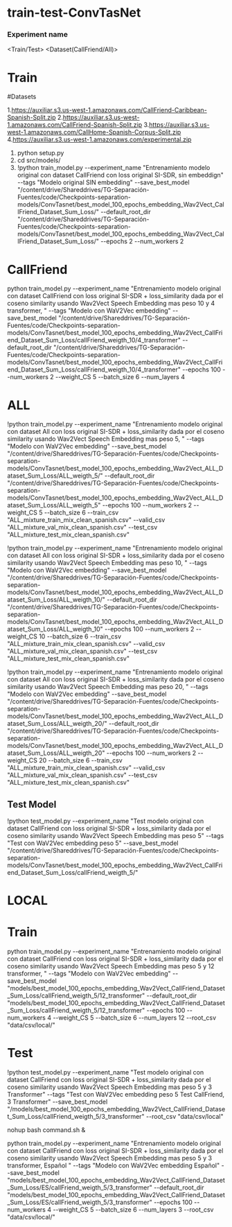 # train-test-ConvTasNet

### Experiment name
<Train/Test> <Dataset(CallFriend/All)> <tipo de loss> <tipo de embedding>


# Train


#Datasets

1.https://auxiliar.s3.us-west-1.amazonaws.com/CallFriend-Caribbean-Spanish-Split.zip
2.https://auxiliar.s3.us-west-1.amazonaws.com/CallFriend-Spanish-Split.zip
3.https://auxiliar.s3.us-west-1.amazonaws.com/CallHome-Spanish-Corpus-Split.zip
4.https://auxiliar.s3.us-west-1.amazonaws.com/experimental.zip

1. python setup.py
2. cd src/models/
3. !python train_model.py --experiment_name "Entrenamiento modelo original con dataset CallFriend con loss original SI-SDR, sin embeddign" --tags "Modelo original SIN embedding" --save_best_model "/content/drive/Shareddrives/TG-Separación-Fuentes/code/Checkpoints-separation-models/ConvTasnet/best_model_100_epochs_embedding_Wav2Vect_CallFriend_Dataset_Sum_Loss/" --default_root_dir "/content/drive/Shareddrives/TG-Separación-Fuentes/code/Checkpoints-separation-models/ConvTasnet/best_model_100_epochs_embedding_Wav2Vect_CallFriend_Dataset_Sum_Loss/" --epochs 2 --num_workers 2

# CallFriend

python train_model.py --experiment_name "Entrenamiento modelo original \
con dataset CallFriend con loss original SI-SDR + loss_similarity dada por el coseno similarity usando Wav2Vect Speech Embedding mas peso 10 y 4 transformer,  " --tags "Modelo con WaV2Vec embedding" --save_best_model "/content/drive/Shareddrives/TG-Separación-Fuentes/code/Checkpoints-separation-models/ConvTasnet/best_model_100_epochs_embedding_Wav2Vect_CallFriend_Dataset_Sum_Loss/callFriend_weigth_10/4_transformer" --default_root_dir "/content/drive/Shareddrives/TG-Separación-Fuentes/code/Checkpoints-separation-models/ConvTasnet/best_model_100_epochs_embedding_Wav2Vect_CallFriend_Dataset_Sum_Loss/callFriend_weigth_10/4_transformer" --epochs 100 --num_workers 2 --weight_CS 5 --batch_size 6 --num_layers 4



# ALL

!python train_model.py --experiment_name "Entrenamiento modelo original \
con dataset All con loss original SI-SDR + loss_similarity dada por el coseno similarity usando Wav2Vect Speech Embedding mas peso 5,  " --tags "Modelo con WaV2Vec embedding" --save_best_model "/content/drive/Shareddrives/TG-Separación-Fuentes/code/Checkpoints-separation-models/ConvTasnet/best_model_100_epochs_embedding_Wav2Vect_ALL_Dataset_Sum_Loss/ALL_weigth_5/" --default_root_dir "/content/drive/Shareddrives/TG-Separación-Fuentes/code/Checkpoints-separation-models/ConvTasnet/best_model_100_epochs_embedding_Wav2Vect_ALL_Dataset_Sum_Loss/ALL_weigth_5" --epochs 100 --num_workers 2 --weight_CS 5 --batch_size 6 --train_csv "ALL_mixture_train_mix_clean_spanish.csv" --valid_csv "ALL_mixture_val_mix_clean_spanish.csv" --test_csv "ALL_mixture_test_mix_clean_spanish.csv"



!python train_model.py --experiment_name "Entrenamiento modelo original \
con dataset All con loss original SI-SDR + loss_similarity dada por el coseno similarity usando Wav2Vect Speech Embedding mas peso 10,  " --tags "Modelo con WaV2Vec embedding" --save_best_model "/content/drive/Shareddrives/TG-Separación-Fuentes/code/Checkpoints-separation-models/ConvTasnet/best_model_100_epochs_embedding_Wav2Vect_ALL_Dataset_Sum_Loss/ALL_weigth_10/" --default_root_dir "/content/drive/Shareddrives/TG-Separación-Fuentes/code/Checkpoints-separation-models/ConvTasnet/best_model_100_epochs_embedding_Wav2Vect_ALL_Dataset_Sum_Loss/ALL_weigth_10" --epochs 100 --num_workers 2 --weight_CS 10 --batch_size 6 --train_csv "ALL_mixture_train_mix_clean_spanish.csv" --valid_csv "ALL_mixture_val_mix_clean_spanish.csv" --test_csv "ALL_mixture_test_mix_clean_spanish.csv"



!python train_model.py --experiment_name "Entrenamiento modelo original \
con dataset All con loss original SI-SDR + loss_similarity dada por el coseno similarity usando Wav2Vect Speech Embedding mas peso 20,  " --tags "Modelo con WaV2Vec embedding" --save_best_model "/content/drive/Shareddrives/TG-Separación-Fuentes/code/Checkpoints-separation-models/ConvTasnet/best_model_100_epochs_embedding_Wav2Vect_ALL_Dataset_Sum_Loss/ALL_weigth_20/" --default_root_dir "/content/drive/Shareddrives/TG-Separación-Fuentes/code/Checkpoints-separation-models/ConvTasnet/best_model_100_epochs_embedding_Wav2Vect_ALL_Dataset_Sum_Loss/ALL_weigth_20" --epochs 100 --num_workers 2 --weight_CS 20 --batch_size 6 --train_csv "ALL_mixture_train_mix_clean_spanish.csv" --valid_csv "ALL_mixture_val_mix_clean_spanish.csv" --test_csv "ALL_mixture_test_mix_clean_spanish.csv"




## Test Model

!python test_model.py --experiment_name "Test modelo original con dataset CallFriend con loss original SI-SDR + loss_similarity dada por el coseno similarity usando Wav2Vect Speech Embedding mas peso 5" --tags "Test con WaV2Vec embedding peso 5" --save_best_model "/content/drive/Shareddrives/TG-Separación-Fuentes/code/Checkpoints-separation-models/ConvTasnet/best_model_100_epochs_embedding_Wav2Vect_CallFriend_Dataset_Sum_Loss/callFriend_weigth_5/"




# LOCAL


# Train


python train_model.py --experiment_name "Entrenamiento modelo original \
con dataset CallFriend con loss original SI-SDR + loss_similarity dada por el coseno similarity usando Wav2Vect Speech Embedding mas peso 5 y 12 transformer,  " --tags "Modelo con WaV2Vec embedding" --save_best_model "models/best_model_100_epochs_embedding_Wav2Vect_CallFriend_Dataset_Sum_Loss/callFriend_weigth_5/12_transformer" --default_root_dir "models/best_model_100_epochs_embedding_Wav2Vect_CallFriend_Dataset_Sum_Loss/callFriend_weigth_5/12_transformer" --epochs 100 --num_workers 4 --weight_CS 5 --batch_size 6 --num_layers 12 --root_csv "data/csv/local/"



# Test


!python test_model.py --experiment_name "Test modelo original con dataset CallFriend con loss original SI-SDR + loss_similarity dada por el coseno similarity usando Wav2Vect Speech Embedding mas peso 5 y 3 Transformer" --tags "Test con WaV2Vec embedding peso 5 Test CallFriend, 3 Transformer" --save_best_model "/models/best_model_100_epochs_embedding_Wav2Vect_CallFriend_Dataset_Sum_Loss/callFriend_weigth_5/3_transformer" --root_csv "data/csv/local"


nohup bash command.sh &



python train_model.py --experiment_name "Entrenamiento modelo original \
con dataset CallFriend con loss original SI-SDR + loss_similarity dada por el coseno similarity usando Wav2Vect Speech Embedding mas peso 5 y 3 transformer, Español " --tags "Modelo con WaV2Vec embedding Español" --save_best_model "models/best_model_100_epochs_embedding_Wav2Vect_CallFriend_Dataset_Sum_Loss/ES/callFriend_weigth_5/3_transformer" --default_root_dir "models/best_model_100_epochs_embedding_Wav2Vect_CallFriend_Dataset_Sum_Loss/ES/callFriend_weigth_5/3_transformer" --epochs 100 --num_workers 4 --weight_CS 5 --batch_size 6 --num_layers 3 --root_csv "data/csv/local/"